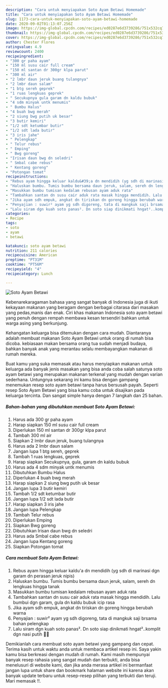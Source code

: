 ```yaml
---
description: "Cara untuk menyiapakan Soto Ayam Betawi Homemade"
title: "Cara untuk menyiapakan Soto Ayam Betawi Homemade"
slug: 1173-cara-untuk-menyiapakan-soto-ayam-betawi-homemade
date: 2020-09-02T01:13:07.256Z
image: https://img-global.cpcdn.com/recipes/ed0287e6d3739286/751x532cq70/soto-ayam-betawi-foto-resep-utama.jpg
thumbnail: https://img-global.cpcdn.com/recipes/ed0287e6d3739286/751x532cq70/soto-ayam-betawi-foto-resep-utama.jpg
cover: https://img-global.cpcdn.com/recipes/ed0287e6d3739286/751x532cq70/soto-ayam-betawi-foto-resep-utama.jpg
author: Chester Flores
ratingvalue: 4.9
reviewcount: 2400
recipeingredient:
- "300 gr paha ayam"
- "150 ml susu cair full cream"
- "150 ml santan dr 300gr klpa parut"
- "300 ml air"
- "2 lmbr daun jeruk buang tulangnya"
- "2 lmbr daun salam"
- "1 btg sereh geprek"
- "1 ruas lengkuas geprek"
- " Secukupnya gula garam dn kaldu bubuk"
- "4 sdm minyak untk menumis"
- " Bumbu Halus"
- "4 buah bwg merah"
- "2 siung bwg putih uk besar"
- "3 butir kemiri"
- "1/2 sdt ketumbar butir"
- "1/2 sdt lada butir"
- "3 iris jahe"
- " Pelengkap"
- " Telur rebus"
- " Emping"
- " Bwg goreng"
- "Irisan daun bwg dn seledri"
- " Smbal cabe rebus"
- " Kentang goreng"
- "Potongan tomat"
recipeinstructions:
- "Rebus ayam hingga keluar kaldu&#39;a dn mendidih (yg sdh di marinasi dgn garam dn perasan jeruk nipis)"
- "Haluskan bumbu. Tumis bumbu bersama daun jeruk, salam, sereh dn lengkuas hingga tanak"
- "Masukkan bumbu tumisan kedalam rebusan ayam aduk rata"
- "Tambahkan santan dn susu cair aduk rata masak hingga mendidih. Lalu bumbui dgn garam, gula dn kaldu bubuk icip rasa"
- "Jika ayam sdh empuk, angkat dn tiriskan dn goreng hingga berubah warna"
- "Penyajian : suwir² ayam yg sdh digoreng, tata di mangkuk saji brsama bahan pelengkap"
- "Lalu siram dgn kuah soto panas². Dn soto siap dinikmati hngat²..komplit dgn nasi putih 🤤😋"
categories:
- Recipe
tags:
- soto
- ayam
- betawi

katakunci: soto ayam betawi 
nutrition: 211 calories
recipecuisine: American
preptime: "PT31M"
cooktime: "PT56M"
recipeyield: "4"
recipecategory: Lunch

---
```



![Soto Ayam Betawi](https://img-global.cpcdn.com/recipes/ed0287e6d3739286/751x532cq70/soto-ayam-betawi-foto-resep-utama.jpg)

Kebenarekaragaman bahasa yang sangat banyak di Indonesia juga di ikuti kekayaan makanan yang beragam dengan berbagai citarasa dari masakan yang pedas,manis dan enak. Ciri khas makanan Indonesia soto ayam betawi yang penuh dengan rempah membawa kesan tersendiri bahkan untuk warga asing yang berkunjung.


Kehangatan keluarga bisa ditemukan dengan cara mudah. Diantaranya adalah membuat makanan Soto Ayam Betawi untuk orang di rumah bisa dicoba. kebiasaan makan bersama orang tua sudah menjadi budaya, bahkan banyak anak yang merantau selalu membayangkan makanan di rumah mereka.



Buat kamu yang suka memasak atau harus menyiapkan makanan untuk keluarga ada banyak jenis masakan yang bisa anda coba salah satunya soto ayam betawi yang merupakan makanan terkenal yang mudah dengan varian sederhana. Untungnya sekarang ini kamu bisa dengan gampang menemukan resep soto ayam betawi tanpa harus bersusah payah.
Seperti resep Soto Ayam Betawi yang bisa kamu coba untuk disajikan pada keluarga tercinta. Dan sangat simple hanya dengan 7 langkah dan 25 bahan.


<!--inarticleads1-->

##### Bahan-bahan yang dibutuhkan membuat Soto Ayam Betawi:

1. Harus ada 300 gr paha ayam
1. Harap siapkan 150 ml susu cair full cream
1. Diperlukan 150 ml santan dr 300gr klpa parut
1. Tambah 300 ml air
1. Siapkan 2 lmbr daun jeruk, buang tulangnya
1. Harus ada 2 lmbr daun salam
1. Jangan lupa 1 btg sereh, geprek
1. Tambah 1 ruas lengkuas, geprek
1. Harap siapkan  Secukupnya, gula, garam dn kaldu bubuk
1. Harus ada 4 sdm minyak untk menumis
1. Dibutuhkan  Bumbu Halus
1. Diperlukan 4 buah bwg merah
1. Harap siapkan 2 siung bwg putih uk besar
1. Jangan lupa 3 butir kemiri
1. Tambah 1/2 sdt ketumbar butir
1. Jangan lupa 1/2 sdt lada butir
1. Harap siapkan 3 iris jahe
1. Jangan lupa  Pelengkap
1. Tambah  Telur rebus
1. Diperlukan  Emping
1. Siapkan  Bwg goreng
1. Dibutuhkan Irisan daun bwg dn seledri
1. Harus ada  Smbal cabe rebus
1. Jangan lupa  Kentang goreng
1. Siapkan Potongan tomat




<!--inarticleads2-->

##### Cara membuat  Soto Ayam Betawi:

1. Rebus ayam hingga keluar kaldu&#39;a dn mendidih (yg sdh di marinasi dgn garam dn perasan jeruk nipis)
1. Haluskan bumbu. Tumis bumbu bersama daun jeruk, salam, sereh dn lengkuas hingga tanak
1. Masukkan bumbu tumisan kedalam rebusan ayam aduk rata
1. Tambahkan santan dn susu cair aduk rata masak hingga mendidih. Lalu bumbui dgn garam, gula dn kaldu bubuk icip rasa
1. Jika ayam sdh empuk, angkat dn tiriskan dn goreng hingga berubah warna
1. Penyajian : suwir² ayam yg sdh digoreng, tata di mangkuk saji brsama bahan pelengkap
1. Lalu siram dgn kuah soto panas². Dn soto siap dinikmati hngat²..komplit dgn nasi putih 🤤😋




Demikianlah cara membuat soto ayam betawi yang gampang dan cepat. Terima kasih untuk waktu anda untuk membaca artikel resep ini. Saya yakin kamu bisa berkreasi dengan mudah di rumah. Kami masih mempunyai banyak resep rahasia yang sangat mudah dan terbukti, anda bisa menelusuri di website kami, dan jika anda merasa artikel ini bermanfaat jangan lupa untuk share dan bookmark halaman website ini karena akan banyak update terbaru untuk resep-resep pilihan yang terbukti dan teruji. Mari memasak !!. 
